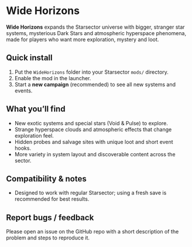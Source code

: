# Wide Horizons

**Wide Horizons** expands the Starsector universe with bigger, stranger star systems,
mysterious Dark Stars and atmospheric hyperspace phenomena, made for players who want more exploration, mystery and loot.

## Quick install
1. Put the `WideHorizons` folder into your Starsector `mods/` directory.  
2. Enable the mod in the launcher.  
3. Start a **new campaign** (recommended) to see all new systems and events.

## What you’ll find
- New exotic systems and special stars (Void & Pulse) to explore.  
- Strange hyperspace clouds and atmospheric effects that change exploration feel.  
- Hidden probes and salvage sites with unique loot and short event hooks.  
- More variety in system layout and discoverable content across the sector.

## Compatibility & notes
- Designed to work with regular Starsector; using a fresh save is recommended for best results.  

## Report bugs / feedback
Please open an issue on the GitHub repo with a short description of the problem and steps to reproduce it.
